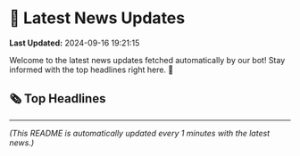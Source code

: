 # 📰 Latest News Updates
**Last Updated:** 2024-09-16 19:21:15

Welcome to the latest news updates fetched automatically by our bot! Stay informed with the top headlines right here. 🚀

## 🗞️ Top Headlines

---
*(This README is automatically updated every 1 minutes with the latest news.)*
